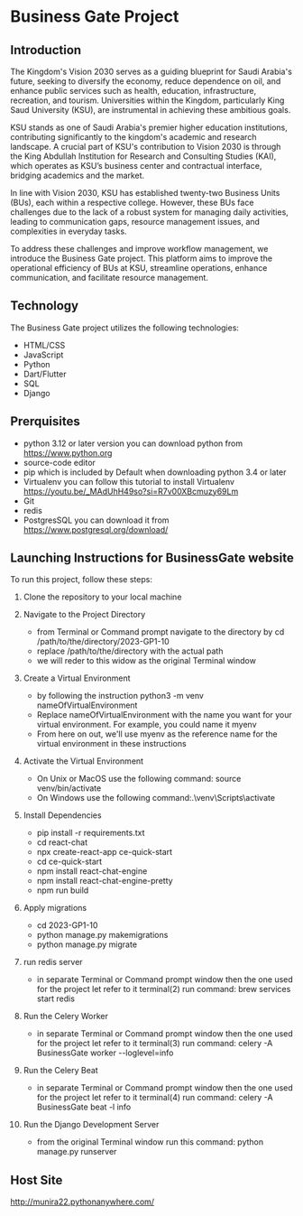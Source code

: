 # Business Gate Project

## Introduction

The Kingdom's Vision 2030 serves as a guiding blueprint for Saudi Arabia's future, seeking to diversify the economy, reduce dependence on oil, and enhance public services such as health, education, infrastructure, recreation, and tourism. Universities within the Kingdom, particularly King Saud University (KSU), are instrumental in achieving these ambitious goals.

KSU stands as one of Saudi Arabia's premier higher education institutions, contributing significantly to the kingdom's academic and research landscape. A crucial part of KSU's contribution to Vision 2030 is through the King Abdullah Institution for Research and Consulting Studies (KAI), which operates as KSU’s business center and contractual interface, bridging academics and the market.

In line with Vision 2030, KSU has established twenty-two Business Units (BUs), each within a respective college. However, these BUs face challenges due to the lack of a robust system for managing daily activities, leading to communication gaps, resource management issues, and complexities in everyday tasks.

To address these challenges and improve workflow management, we introduce the Business Gate project. This platform aims to improve the operational efficiency of BUs at KSU, streamline operations, enhance communication, and facilitate resource management.

## Technology

The Business Gate project utilizes the following technologies:

- HTML/CSS
- JavaScript
- Python
- Dart/Flutter
- SQL
- Django


## Prerquisites
- python 3.12 or later version you can download python from https://www.python.org
- source-code editor
- pip which is included by Default when downloading python 3.4 or later
- Virtualenv you can follow this tutorial to install Virtualenv https://youtu.be/_MAdUhH49so?si=R7v00XBcmuzy69Lm
- Git
- redis
- PostgresSQL you can download it from https://www.postgresql.org/download/

## Launching Instructions for BusinessGate website 

To run this project, follow these steps:


1. Clone the repository to your local machine

2. Navigate to the Project Directory
   - from Terminal or Command prompt navigate to the directory by cd /path/to/the/directory/2023-GP1-10
   - replace /path/to/the/directory with the actual path
   - we will reder to this widow as the original Terminal window 
3. Create a Virtual Environment
   - by following the instruction python3 -m venv nameOfVirtualEnvironment
   - Replace nameOfVirtualEnvironment with the name you want for your virtual environment. For example, you could name it myenv
   - From here on out, we'll use myenv as the reference name for the virtual environment in these instructions
4. Activate the Virtual Environment
   - On Unix or MacOS use the following command: source venv/bin/activate
   - On Windows use the following command:.\venv\Scripts\activate
5. Install Dependencies
   - pip install -r requirements.txt
   - cd react-chat
   - npx create-react-app ce-quick-start
   - cd ce-quick-start
   - npm install react-chat-engine
   - npm install react-chat-engine-pretty
   - npm run build
6. Apply migrations
   - cd 2023-GP1-10
   - python manage.py makemigrations
   - python manage.py migrate
8. run redis server
    - in separate Terminal or Command prompt window  then the one used for the project let refer to it terminal(2) run command: brew services start redis
9. Run the Celery Worker
    - in separate Terminal or Command prompt window  then the one used for the project let refer to it terminal(3) run command:
      celery -A BusinessGate worker --loglevel=info
10. Run the Celery Beat
    - in separate Terminal or Command prompt window  then the one used for the project let refer to it terminal(4) run command:
  celery -A BusinessGate beat -l info
11. Run the Django Development Server
    - from the original Terminal window run this command: python manage.py runserver


## Host Site
http://munira22.pythonanywhere.com/
